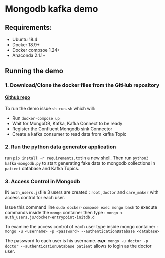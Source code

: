 # Mongodb kafka demo


## Requirements:
  
   * Ubuntu 18.4
   * Docker 18.9+
   * Docker compsoe 1.24+
   * Anaconda 2.1.1+

## Running the demo
 
 ### 1. Download/Clone the docker files from the GitHub repository
 
 #### [Github repo](https://github.com/sofienesafta/mongodb-kafka/tree/feature-review )
 
 To run the demo issue ```sh run.sh``` which will:

  * Run ```docker-compose up```
  * Wait for MongoDB, Kafka, Kafka Connect to be ready
  * Register the Confluent Mongodb sink Connector
  * Create a kafka consumer to read data from kafka Topic
  
### 2. Run the python data generator application
   run ```pip install -r requirements.txt```in a new shell. Then 
   run ```python3 kafka-mongodb.py``` to start generating fake data to mongodb collections in ```patient``` database and Kafka Topics.

### 3. Access Control in Mongodb
  
   IN ```auth_users.js```file 3 users are created : ```root``` ,```doctor``` and ```care_maker``` with access control for each user.
   
   Issue this command line ```sudo docker-compose exec mongo bash``` to execute commands inside the ```mongo``` container then type : ```mongo < auth_users.js/docker-entrypoint-initdb.d```
   
  To examine the access control of each user type inside mongo container : ```mongo -u <username> -p <password> --authenticationDatabase <database>```
  
  The password fo each user is his username. ***exp***: ```mongo -u doctor -p doctor --authenticationDatabase patient```  allows to login as the doctor user.